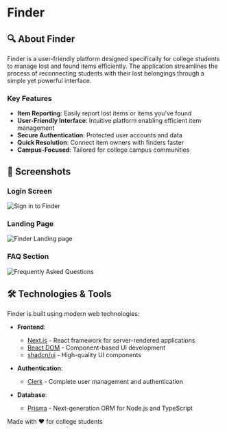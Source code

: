 # Finder

## 🔍 About Finder
Finder is a user-friendly platform designed specifically for college students to manage lost and found items efficiently. The application streamlines the process of reconnecting students with their lost belongings through a simple yet powerful interface.

### Key Features
- **Item Reporting**: Easily report lost items or items you've found
- **User-Friendly Interface**: Intuitive platform enabling efficient item management
- **Secure Authentication**: Protected user accounts and data
- **Quick Resolution**: Connect item owners with finders faster
- **Campus-Focused**: Tailored for college campus communities

## 📱 Screenshots

### Login Screen
![Sign in to Finder](https://ibb.co/7t4vdHNr)

### Landing Page
![Finder Landing page](https://ibb.co/Kc7V6BNt)

### FAQ Section
![Frequently Asked Questions](https://ibb.co/N2PhFZXc)

## 🛠️ Technologies & Tools

Finder is built using modern web technologies:

- **Frontend**:
  - [Next.js](https://nextjs.org/) - React framework for server-rendered applications
  - [React DOM](https://reactjs.org/) - Component-based UI development
  - [shadcn/ui](https://ui.shadcn.com/) - High-quality UI components

- **Authentication**:
  - [Clerk](https://clerk.dev/) - Complete user management and authentication

- **Database**:
  - [Prisma](https://www.prisma.io/) - Next-generation ORM for Node.js and TypeScript


Made with ❤️ for college students

